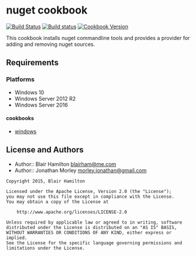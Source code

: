 # nuget cookbook

[![Build Status](https://travis-ci.org/blairham/nuget-cookbook.svg?branch=master)](http://travis-ci.org/blairham/nuget-cookbook)
[![Build status](https://ci.appveyor.com/api/projects/status/hll4jxvyt93twayv?svg=true)](https://ci.appveyor.com/project/blairham58843/nuget-cookbook)
[![Cookbook Version](https://img.shields.io/cookbook/v/nuget.svg)](https://supermarket.chef.io/cookbooks/nuget)

This cookbook installs nuget commandline tools and provides a provider for adding
and removing nuget sources.

## Requirements

### Platforms

* Windows 10
* Windows Server 2012 R2
* Windows Server 2016

#### cookbooks

* [windows](https://github.com/chef-cookbooks/windows)

## License and Authors

* Author:: Blair Hamilton <blairham@me.com>
* Author:: Jonathan Morley <morley.jonathan@gmail.com>

```text
Copyright 2015, Blair Hamilton

Licensed under the Apache License, Version 2.0 (the "License");
you may not use this file except in compliance with the License.
You may obtain a copy of the License at

    http://www.apache.org/licenses/LICENSE-2.0

Unless required by applicable law or agreed to in writing, software
distributed under the License is distributed on an "AS IS" BASIS,
WITHOUT WARRANTIES OR CONDITIONS OF ANY KIND, either express or implied.
See the License for the specific language governing permissions and
limitations under the License.
```
